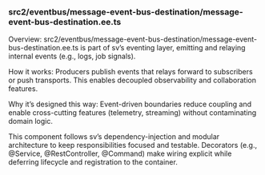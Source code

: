 ### src2/eventbus/message-event-bus-destination/message-event-bus-destination.ee.ts

Overview: src2/eventbus/message-event-bus-destination/message-event-bus-destination.ee.ts is part of sv’s eventing layer, emitting and relaying internal events (e.g., logs, job signals).

How it works: Producers publish events that relays forward to subscribers or push transports. This enables decoupled observability and collaboration features.

Why it’s designed this way: Event-driven boundaries reduce coupling and enable cross-cutting features (telemetry, streaming) without contaminating domain logic.

This component follows sv’s dependency-injection and modular architecture to keep responsibilities focused and testable. Decorators (e.g., @Service, @RestController, @Command) make wiring explicit while deferring lifecycle and registration to the container.
